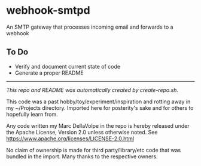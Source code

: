 # webhook-smtpd

An SMTP gateway that processes incoming email and forwards to a webhook

## To Do
 - Verify and document current state of code
 - Generate a proper README

---

*This repo and README was automatically created by create-repo.sh.*

This code was a past hobby/toy/experiment/inspiration and rotting away in my ~/Projects directory.  Imported here for posterity's sake and for others to hopefully learn from.

Any code written my Marc DellaVolpe in the repo is hereby released under the Apache License, Version 2.0 unless otherwise noted. See https://www.apache.org/licenses/LICENSE-2.0.html

No claim of ownership is made for third party/library/etc code that was bundled in the import. Many thanks to the respective owners.

